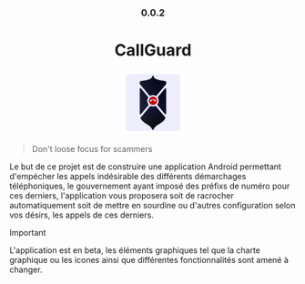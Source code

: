 <div align="center" style="text-align: center;">

### 0.0.2
# CallGuard

<img
	src="AppIcon.png"
	style="height: 7rem;"
	/>

</div>

> Don't loose focus for scammers

Le but de ce projet est de construire une application Android permettant d'empécher les appels
indésirable des différents démarchages téléphoniques, le gouvernement ayant imposé des préfixs
de numéro pour ces derniers, l'application vous proposera soit de racrocher automatiquement soit
de mettre en sourdine ou d'autres configuration selon vos désirs, les appels de ces derniers.

> [!IMPORTANT]
> L'application est en beta, les éléments graphiques tel que la charte graphique ou les icones
> ainsi que différentes fonctionnalités sont amené à changer.
